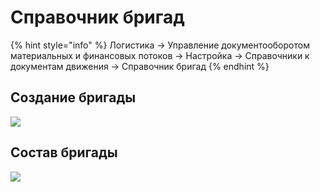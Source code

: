# Справочник бригад

{% hint style="info" %}
Логистика → Управление документооборотом материальных и финансовых потоков → Настройка → Справочники к документам движения → Справочник бригад
{% endhint %}

## Создание бригады

![](<../../.gitbook/assets/image (1024).png>)

## Состав бригады

![](<../../.gitbook/assets/image (1016).png>)
